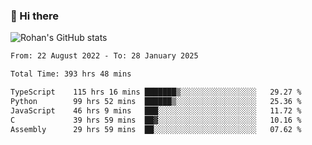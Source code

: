 ### 👋 Hi there 

<!--
**rohznmdev/rohznmdev** is a ✨ _special_ ✨ repository because its `README.md` (this file) appears on your GitHub profile.

Here are some ideas to get you started:

- 🔭 I’m currently working on ...
- 🌱 I’m currently learning Ruby and Ruby on Rails
- 👯 I’m looking to collaborate on ...
- 🤔 I’m looking for help with ...
- 💬 Ask me about ...
- 📫 How to reach me: ...
- 😄 Pronouns: ...
- ⚡ Fun fact: ...
-->
![Rohan's GitHub stats](https://github-readme-stats.vercel.app/api?username=rohznmdev&theme=dark&show_icons=true)

<!--START_SECTION:waka-->

```txt
From: 22 August 2022 - To: 28 January 2025

Total Time: 393 hrs 48 mins

TypeScript    115 hrs 16 mins ███████▒░░░░░░░░░░░░░░░░░   29.27 %
Python        99 hrs 52 mins  ██████▒░░░░░░░░░░░░░░░░░░   25.36 %
JavaScript    46 hrs 9 mins   ███░░░░░░░░░░░░░░░░░░░░░░   11.72 %
C             39 hrs 59 mins  ██▓░░░░░░░░░░░░░░░░░░░░░░   10.16 %
Assembly      29 hrs 59 mins  ██░░░░░░░░░░░░░░░░░░░░░░░   07.62 %
```

<!--END_SECTION:waka-->
